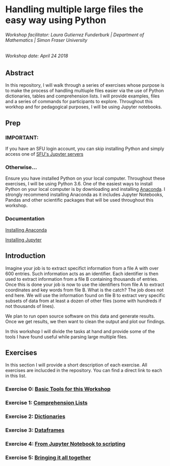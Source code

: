 # Handling multiple large files the easy way using Python
###### Workshop facilitator: Laura Gutierrez Funderburk | Department of Mathematics | Simon Fraser University

###### Workshop date: April 24 2018

## Abstract

In this repository, I will walk through a series of exercises whose purpose is to make the process of handling multiuple files easier via the use of Python dictionaries, tables and comprehension lists. I will provide examples, files and a series of commands for participants to explore. Throughout this workhop and for pedagogical purposes, I will be using Jupyter notebooks. 

## Prep

### IMPORTANT: 

If you have an SFU login account, you can skip installing Python and simply access one of [SFU's Jupyter servers](https://sfu.syzygy.ca/)

### Otherwise...

Ensure you have installed Python on your local computer. Throughout these exercises, I will be using Python 3.6. One of the easiest ways to install Python on your local computer is by downloading and installing [Anaconda](https://www.anaconda.com/download/#linux). I strongly recommend installing Anaconda as it includes Jupyter Notebooks, Pandas and other scientific packages that will be used throughout this workshop. 

### Documentation

[Installing Anaconda](https://docs.anaconda.com/anaconda/install/#detailed-installation-information)

[Installing Jupyter](http://jupyter.org/install)

## Introduction

Imagine your job is to extract specifict information from a file A with over 600 entries. Such information acts as an identifier. Each identifier is then used to extract information from a file B containing thousands of entries. Once this is done your job is now to use the identifiers from file A to extract coordinates and key words from file B. What is the catch?  The job does not end here. We will use the information found on file B to extract very specific subsets of data from at least a dozen of other files (some with hundreds if not thousands of lines). 

We plan to run open source software on this data and generate results. Once we get results, we then want to clean the output and plot our findings. 

In this workshop I will divide the tasks at hand and provide some of the tools I have found useful while parsing large multiple files. 

## Exercises

In this section I will provide a short description of each exercise. All exercises are inclucded in the repository. You can find a direct link to each in this list. 

### Exercise 0: [Basic Tools for this Workshop](https://github.com/lfunderburk/Handling-multiple-large-files-the-easy-way-using-Python/blob/master/EXERCISES/Exercise_0_Basic_Tools_For_This_Workshop.ipynb)

### Exercise 1: [Comprehension Lists](https://github.com/lfunderburk/Handling-multiple-large-files-the-easy-way-using-Python/blob/master/EXERCISES/Exercise_1_Comprehension_Lists.ipynb)

### Exercise 2: [Dictionaries]()

### Exercise 3: [Dataframes]()

### Exercise 4: [From Jupyter Notebook to scripting]()

### Exercise 5: [Bringing it all together]()
